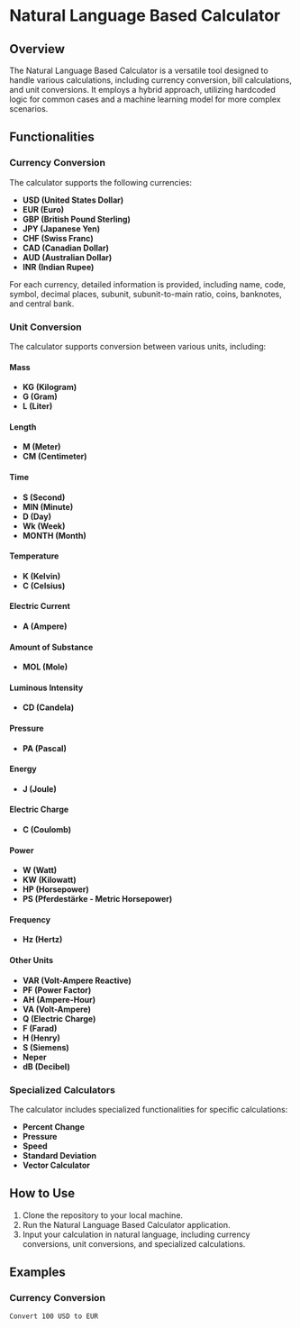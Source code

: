 # Natural Language Based Calculator

## Overview

The Natural Language Based Calculator is a versatile tool designed to handle various calculations, including currency conversion, bill calculations, and unit conversions. It employs a hybrid approach, utilizing hardcoded logic for common cases and a machine learning model for more complex scenarios.

## Functionalities

### Currency Conversion

The calculator supports the following currencies:

- **USD (United States Dollar)**
- **EUR (Euro)**
- **GBP (British Pound Sterling)**
- **JPY (Japanese Yen)**
- **CHF (Swiss Franc)**
- **CAD (Canadian Dollar)**
- **AUD (Australian Dollar)**
- **INR (Indian Rupee)**

For each currency, detailed information is provided, including name, code, symbol, decimal places, subunit, subunit-to-main ratio, coins, banknotes, and central bank.

### Unit Conversion

The calculator supports conversion between various units, including:

#### Mass

- **KG (Kilogram)**
- **G (Gram)**
- **L (Liter)**

#### Length

- **M (Meter)**
- **CM (Centimeter)**

#### Time

- **S (Second)**
- **MIN (Minute)**
- **D (Day)**
- **Wk (Week)**
- **MONTH (Month)**

#### Temperature

- **K (Kelvin)**
- **C (Celsius)**

#### Electric Current

- **A (Ampere)**

#### Amount of Substance

- **MOL (Mole)**

#### Luminous Intensity

- **CD (Candela)**

#### Pressure

- **PA (Pascal)**

#### Energy

- **J (Joule)**

#### Electric Charge

- **C (Coulomb)**

#### Power

- **W (Watt)**
- **KW (Kilowatt)**
- **HP (Horsepower)**
- **PS (Pferdestärke - Metric Horsepower)**

#### Frequency

- **Hz (Hertz)**

#### Other Units

- **VAR (Volt-Ampere Reactive)**
- **PF (Power Factor)**
- **AH (Ampere-Hour)**
- **VA (Volt-Ampere)**
- **Q (Electric Charge)**
- **F (Farad)**
- **H (Henry)**
- **S (Siemens)**
- **Neper**
- **dB (Decibel)**

### Specialized Calculators

The calculator includes specialized functionalities for specific calculations:

- **Percent Change**
- **Pressure**
- **Speed**
- **Standard Deviation**
- **Vector Calculator**

## How to Use

1. Clone the repository to your local machine.
2. Run the Natural Language Based Calculator application.
3. Input your calculation in natural language, including currency conversions, unit conversions, and specialized calculations.

## Examples

### Currency Conversion

```plaintext
Convert 100 USD to EUR
